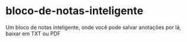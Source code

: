 # bloco-de-notas-inteligente
Um bloco de notas inteligente, onde você pode salvar anotações por lá, baixar em TXT ou PDF
